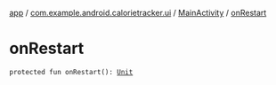 [app](../../index.md) / [com.example.android.calorietracker.ui](../index.md) / [MainActivity](index.md) / [onRestart](./on-restart.md)

# onRestart

`protected fun onRestart(): `[`Unit`](https://kotlinlang.org/api/latest/jvm/stdlib/kotlin/-unit/index.html)